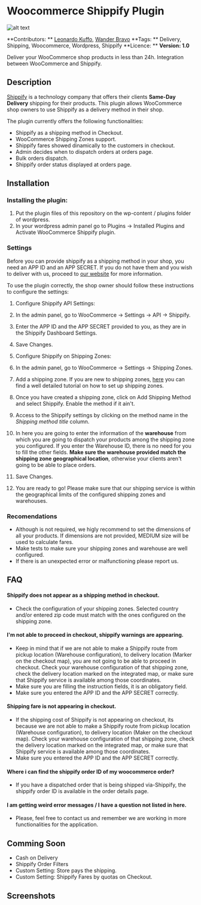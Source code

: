 # Woocommerce Shippify Plugin

![alt text](http://startupbrasil.org.br/wp-content/uploads/2014/12/shippify_logo_big.png "Shippify Logo")

**Contributors: ** [Leonardo Kuffo](https://github.com/lkuffo/), [Wander Bravo](https://github.com/bram70)
**Tags: ** Delivery, Shipping, Woocommerce, Wordpress, Shippify
**Licence: **
**Version: 1.0**

Deliver your WooCommerce shop products in less than 24h. Integration between WooCommerce and Shippify. 

## Description ##

[Shippify](http://www.shippify.co/) is a technology company that offers their clients **Same-Day Delivery** shipping for their products. This plugin allows WooCommerce shop owners to use Shippify as a delivery method in their shop. 

The plugin currently offers the following functionalities:

- Shippify as a shipping method in Checkout.
- WooCommerce Shipping Zones support. 
- Shippify fares showed dinamically to the customers in checkout.
- Admin decides when to dispatch orders at orders page.
- Bulk orders dispatch.
- Shippify order status displayed at orders page.

## Installation ##

### Installing the plugin: ###

1. Put the plugin files of this repository on the wp-content / plugins folder of wordpress.
2. In your wordpress admin panel go to Plugins -> Installed Plugins and Activate WooCommerce Shippify plugin.

### Settings ###

Before you can provide shippify as a shipping method in your shop, you need an APP ID and an APP SECRET. If you do not have them and you wish to deliver with us, proceed to [our website](http://www.shippify.co/) for more information. 

To use the plugin correctly, the shop owner should follow these instructions to configure the settings:

1. Configure Shippify API Settings: 
  1. In the admin panel, go to WooCommerce -> Settings -> API -> Shippify.
  2. Enter the APP ID and the APP SECRET provided to you, as they are in the Shippify Dashboard Settings.
  3. Save Changes.

2. Configure Shippify on Shipping Zones:
  1. In the admin panel, go to WooCommerce -> Settings -> Shipping Zones. 
  2. Add a shipping zone. If you are new to shipping zones, [here](https://docs.woocommerce.com/document/setting-up-shipping-zones/) you can find a well detailed tutorial on how to set up shipping zones.
  3. Once you have created a shipping zone, click on Add Shipping Method and select Shippify. Enable the method if it ain't.
  4. Access to the Shippify settings by clicking on the method name in the *Shipping method title* column.
  5. In here you are going to enter the information of the **warehouse** from which you are going to dispatch your products among the shipping zone you configured. If you enter the Warehouse ID, there is no need for you to fill the other fields. **Make sure the warehouse provided match the shipping zone geographical location**, otherwise your clients aren't going to be able to place orders.
  6. Save Changes.

3. You are ready to go! Please make sure that our shipping service is within the geographical limits of the configured shipping zones and warehouses.

### Recomendations ###

- Although is not required, we higly recommend to set the dimensions of all your products. If dimensions are not provided, MEDIUM size will be used to calculate fares.
- Make tests to make sure your shipping zones and warehouse are well configured.
- If there is an unexpected error or malfunctioning please report us.

## FAQ ##

#### Shippify does not appear as a shipping method in checkout. ####
  - Check the configuration of your shipping zones. Selected country and/or entered zip code must match with the ones configured on the shipping zone. 

#### I'm not able to proceed in checkout, shippify warnings are appearing. ####
  - Keep in mind that if we are not able to make a Shippify route from pickup location (Warehouse configuration), to delivery location (Marker on the checkout map), you are not going to be able to proceed in checkout. Check your warehouse configuration of that shipping zone, check the delivery location marked on the integrated map, or make sure that Shippify service is available among those coordinates.  
  - Make sure you are filling the instruction fields, it is an obligatory field. 
  - Make sure you entered the APP ID and the APP SECRET correctly.

#### Shipping fare is not appearing in checkout. ####
  - If the shipping cost of Shippify is not appearing on checkout, its because we are not able to make a Shippify route from pickup location (Warehouse configuration), to delivery location (Maker on the checkout map). Check your warehouse configuration of that shipping zone, check the delivery location marked on the integrated map, or make sure that Shippify service is available among those coordinates.
  - Make sure you entered the APP ID and the APP SECRET correctly.

#### Where i can find the shippify order ID of my woocommerce order? ####
  - If you have a dispatched order that is being shipped via-Shippify, the shippify order ID is available in the order details page.

#### I am getting weird error messages / I have a question not listed in here. ####
  - Please, feel free to contact us and remember we are working in more functionalities for the application.

## Comming Soon ##

- Cash on Delivery
- Shippify Order Filters
- Custom Setting: Store pays the shipping.
- Custom Setting: Shippify Fares by quotas on Checkout.

## Screenshots ##





